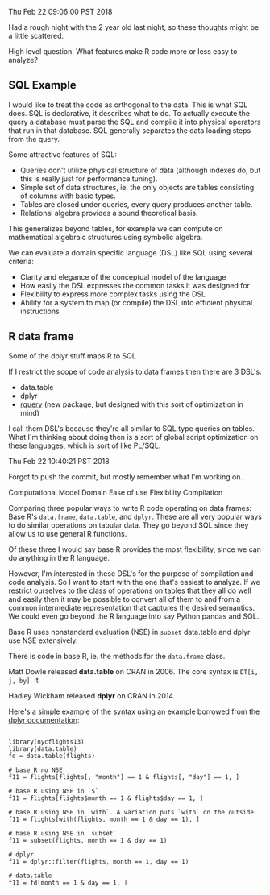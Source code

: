 Thu Feb 22 09:06:00 PST 2018

Had a rough night with the 2 year old last night, so these thoughts might be a
little scattered.

High level question:
What features make R code more or less easy to analyze?


## SQL Example

I would like to treat the code as orthogonal to the data. This is what SQL
does. SQL is declarative, it describes what to do. To actually execute the
query a database must parse the SQL and compile it into physical operators that run
in that database. SQL generally separates the data loading steps from the query.

Some attractive features of SQL:

- Queries don't utilize physical structure of data (although indexes do,
  but this is really just for performance tuning).
- Simple set of data structures, ie. the only objects are tables consisting
  of columns with basic types.
- Tables are closed under queries, every query produces another table.
- Relational algebra provides a sound theoretical basis.

This generalizes beyond tables, for example we can compute on mathematical
algebraic structures using symbolic algebra.

We can evaluate a domain specific language (DSL) like SQL using several criteria:

- Clarity and elegance of the conceptual model of the language
- How easily the DSL expresses the common tasks it was designed for
- Flexibility to express more complex tasks using the DSL
- Ability for a system to map (or compile) the DSL into efficient physical
  instructions


## R data frame

Some of the dplyr stuff maps R to SQL

If I restrict the scope of code analysis to data frames then there are 3 DSL's:

- data.table
- dplyr
- [rquery](https://winvector.github.io/rquery/) (new package, but designed
  with this sort of optimization in mind)

I call them DSL's because they're all similar to SQL type queries on
tables. What I'm thinking about doing then is a sort of global script
optimization on these languages, which is sort of like PL/SQL.



Thu Feb 22 10:40:21 PST 2018

Forgot to push the commit, but mostly remember what I'm working on.

Computational Model
Domain
Ease of use
Flexibility
Compilation

Comparing three popular ways to write R code operating on data frames: Base
R's `data.frame`, `data.table`, and `dplyr`. These are all very popular
ways to do similar operations on tabular data. They go beyond SQL since
they allow us to use general R functions.

Of these three I would say base R provides the most flexibility, since we
can do anything in the R language.

However, I'm interested in these DSL's for the purpose of compilation
and code analysis. So I want to start with the one that's easiest to
analyze. If we restrict ourselves to the class of operations on tables that
they all do well and easily then it may be possible to convert all of them
to and from a common intermediate representation that captures the desired
semantics. We could even go beyond the R language into say Python pandas
and SQL.

Base R uses nonstandard evaluation (NSE) in `subset`
data.table and dplyr use NSE extensively.

There is code in base R, ie. the methods for the `data.frame` class.

Matt Dowle released __data.table__ on CRAN in 2006. The core syntax is
`DT[i, j, by]`. It

Hadley Wickham released __dplyr__ on CRAN in 2014. 

Here's a simple example of the syntax using an example borrowed from the
[dplyr
documentation](https://cran.r-project.org/web/packages/dplyr/vignettes/dplyr.html):

```{R}

library(nycflights13)
library(data.table)
fd = data.table(flights)

# base R no NSE
f11 = flights[flights[, "month"] == 1 & flights[, "day"] == 1, ]

# base R using NSE in `$`
f11 = flights[flights$month == 1 & flights$day == 1, ]

# base R using NSE in `with`. A variation puts `with` on the outside
f11 = flights[with(flights, month == 1 & day == 1), ]

# base R using NSE in `subset`
f11 = subset(flights, month == 1 & day == 1)

# dplyr
f11 = dplyr::filter(flights, month == 1, day == 1)

# data.table
f11 = fd[month == 1 & day == 1, ]

```

